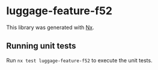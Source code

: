 # luggage-feature-f52

This library was generated with [Nx](https://nx.dev).

## Running unit tests

Run `nx test luggage-feature-f52` to execute the unit tests.
